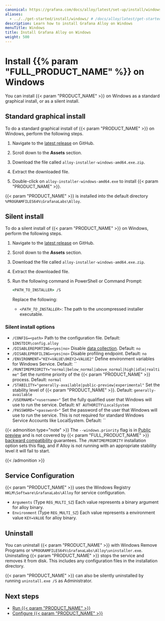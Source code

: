 ```yaml
---
canonical: https://grafana.com/docs/alloy/latest/set-up/install/windows/
aliases:
  - ../../get-started/install/windows/ # /docs/alloy/latest/get-started/install/windows/
description: Learn how to install Grafana Alloy on Windows
menuTitle: Windows
title: Install Grafana Alloy on Windows
weight: 500
---
```


# Install {{% param "FULL_PRODUCT_NAME" %}} on Windows

You can install {{< param "PRODUCT_NAME" >}} on Windows as a standard graphical install, or as a silent install.

## Standard graphical install

To do a standard graphical install of {{< param "PRODUCT_NAME" >}} on Windows, perform the following steps.

1. Navigate to the [latest release][latest] on GitHub.

1. Scroll down to the **Assets** section.

1. Download the file called `alloy-installer-windows-amd64.exe.zip`.

1. Extract the downloaded file.

1. Double-click on `alloy-installer-windows-amd64.exe` to install {{< param "PRODUCT_NAME" >}}.

{{< param "PRODUCT_NAME" >}} is installed into the default directory `%PROGRAMFILES64%\GrafanaLabs\Alloy`.

## Silent install

To do a silent install of {{< param "PRODUCT_NAME" >}} on Windows, perform the following steps.

1. Navigate to the [latest release][latest] on GitHub.

1. Scroll down to the **Assets** section.

1. Download the file called `alloy-installer-windows-amd64.exe.zip`.

1. Extract the downloaded file.

1. Run the following command in PowerShell or Command Prompt:

   ```cmd
   <PATH_TO_INSTALLER> /S
   ```

   Replace the following:

   - _`<PATH_TO_INSTALLER>`_: The path to the uncompressed installer executable.

### Silent install options

* `/CONFIG=<path>` Path to the configuration file. Default: `$INSTDIR\config.alloy`
* `/DISABLEREPORTING=<yes|no>` Disable [data collection][]. Default: `no`
* `/DISABLEPROFILING=<yes|no>` Disable profiling endpoint. Default: `no`
* `/ENVIRONMENT="KEY=VALUE\0KEY2=VALUE2"` Define environment variables for Windows Service. Default: ``
* `/RUNTIMEPRIORITY="normal|below_normal|above_normal|high|idle|realtime"` Set the runtime priority of the {{< param "PRODUCT_NAME" >}} process. Default: `normal`
* `/STABILITY="generally-available|public-preview|experimental"` Set the stability level of {{< param "PRODUCT_NAME" >}}. Default: `generally-available`
* `/USERNAME="<username>"` Set the fully qualified user that Windows will use to run the service. Default: `NT AUTHORITY\LocalSystem`
* `/PASSWORD="<password>"` Set the password of the user that Windows will use to run the service. This is not required for standard Windows Service Accounts like LocalSystem. Default: ``

{{< admonition type="note" >}}
The `--windows.priority` flag is in [Public preview][stability] and is not covered by {{< param "FULL_PRODUCT_NAME" >}} [backward compatibility][] guarantees.
The `/RUNTIMEPRIORITY` installation option sets this flag, and if Alloy is not running with an appropriate stability level it will fail to start.

[stability]: https://grafana.com/docs/release-life-cycle/
[backward compatibility]: ../introduction/backward-compatibility/
{{< /admonition >}}

## Service Configuration

{{< param "PRODUCT_NAME" >}} uses the Windows Registry `HKLM\Software\GrafanaLabs\Alloy` for service configuration.

* `Arguments` (Type `REG_MULTI_SZ`) Each value represents a binary argument for alloy binary.
* `Environment` (Type `REG_MULTI_SZ`) Each value represents a environment value `KEY=VALUE` for alloy binary.

## Uninstall

You can uninstall {{< param "PRODUCT_NAME" >}} with Windows Remove Programs or `%PROGRAMFILES64%\GrafanaLabs\Alloy\uninstaller.exe`.
Uninstalling {{< param "PRODUCT_NAME" >}} stops the service and removes it from disk.
This includes any configuration files in the installation directory.

{{< param "PRODUCT_NAME" >}} can also be silently uninstalled by running `uninstall.exe /S` as Administrator.

## Next steps

* [Run {{< param "PRODUCT_NAME" >}}][Run]
* [Configure {{< param "PRODUCT_NAME" >}}][Configure]

[latest]: https://github.com/grafana/alloy/releases/latest
[data collection]: ../../../data-collection/
[Run]: ../../run/windows/
[Configure]: ../../../configure/windows/
